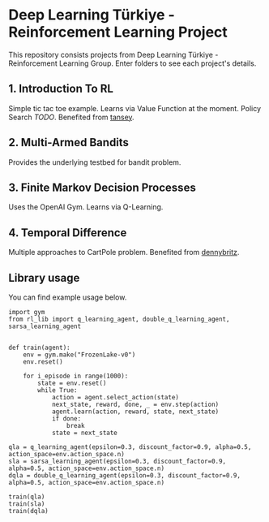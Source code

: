 # Deep Learning Türkiye - Reinforcement Learning Project

This repository consists projects from Deep Learning Türkiye - Reinforcement Learning Group. Enter folders to see each project's details.

## 1. Introduction To RL
Simple tic tac toe example. Learns via Value Function at the moment. Policy Search *TODO*.
Benefited from [tansey](https://github.com/tansey/rl-tictactoe/blob/master/tictactoe.py).

## 2. Multi-Armed Bandits
Provides the underlying testbed for bandit problem.

## 3. Finite Markov Decision Processes
Uses the OpenAI Gym. Learns via Q-Learning.

## 4. Temporal Difference
Multiple approaches to CartPole problem.
Benefited from [dennybritz](https://github.com/dennybritz/reinforcement-learning).

## Library usage
You can find example usage below.

```
import gym
from rl_lib import q_learning_agent, double_q_learning_agent, sarsa_learning_agent


def train(agent):
    env = gym.make("FrozenLake-v0")
    env.reset()

    for i_episode in range(1000):
        state = env.reset()
        while True:
            action = agent.select_action(state)
            next_state, reward, done, _ = env.step(action)
            agent.learn(action, reward, state, next_state)
            if done:
                break
            state = next_state

qla = q_learning_agent(epsilon=0.3, discount_factor=0.9, alpha=0.5, action_space=env.action_space.n)
sla = sarsa_learning_agent(epsilon=0.3, discount_factor=0.9, alpha=0.5, action_space=env.action_space.n)
dqla = double_q_learning_agent(epsilon=0.3, discount_factor=0.9, alpha=0.5, action_space=env.action_space.n)

train(qla)
train(sla)
train(dqla)
```